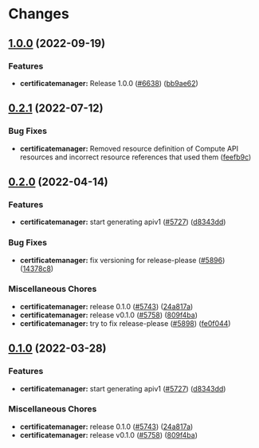 # Changes

## [1.0.0](https://github.com/googleapis/google-cloud-go/compare/certificatemanager/v0.2.1...certificatemanager/v1.0.0) (2022-09-19)


### Features

* **certificatemanager:** Release 1.0.0 ([#6638](https://github.com/googleapis/google-cloud-go/issues/6638)) ([bb9ae62](https://github.com/googleapis/google-cloud-go/commit/bb9ae62eab152e9e1a3a01282ff68324f2fc9c20))

## [0.2.1](https://github.com/googleapis/google-cloud-go/compare/certificatemanager/v0.2.0...certificatemanager/v0.2.1) (2022-07-12)


### Bug Fixes

* **certificatemanager:** Removed resource definition of Compute API resources and incorrect resource references that used them ([feefb9c](https://github.com/googleapis/google-cloud-go/commit/feefb9c16e84498329ab6fbbe311560cb9b65031))

## [0.2.0](https://github.com/googleapis/google-cloud-go/compare/certificatemanager/v0.1.0...certificatemanager/v0.2.0) (2022-04-14)


### Features

* **certificatemanager:** start generating apiv1 ([#5727](https://github.com/googleapis/google-cloud-go/issues/5727)) ([d8343dd](https://github.com/googleapis/google-cloud-go/commit/d8343ddb41680214b490b11589ff193c71543b3a))


### Bug Fixes

* **certificatemanager:** fix versioning for release-please ([#5896](https://github.com/googleapis/google-cloud-go/issues/5896)) ([14378c8](https://github.com/googleapis/google-cloud-go/commit/14378c899f195232577e1d41e9302ff33a38363f))


### Miscellaneous Chores

* **certificatemanager:** release 0.1.0 ([#5743](https://github.com/googleapis/google-cloud-go/issues/5743)) ([24a817a](https://github.com/googleapis/google-cloud-go/commit/24a817a2a75dde10bcbecf2ced8f399cb05dc011))
* **certificatemanager:** release v0.1.0 ([#5758](https://github.com/googleapis/google-cloud-go/issues/5758)) ([809f4ba](https://github.com/googleapis/google-cloud-go/commit/809f4ba385e2e9ed61df8ecbb6df7b371dc10641))
* **certificatemanager:** try to fix release-please ([#5898](https://github.com/googleapis/google-cloud-go/issues/5898)) ([fe0f044](https://github.com/googleapis/google-cloud-go/commit/fe0f044c2bd26e721e3ed85b69e530a9dfee7d2c))

## [0.1.0](https://github.com/googleapis/google-cloud-go/compare/certificatemanager/v0.1.0...certificatemanager/v0.1.0) (2022-03-28)


### Features

* **certificatemanager:** start generating apiv1 ([#5727](https://github.com/googleapis/google-cloud-go/issues/5727)) ([d8343dd](https://github.com/googleapis/google-cloud-go/commit/d8343ddb41680214b490b11589ff193c71543b3a))


### Miscellaneous Chores

* **certificatemanager:** release 0.1.0 ([#5743](https://github.com/googleapis/google-cloud-go/issues/5743)) ([24a817a](https://github.com/googleapis/google-cloud-go/commit/24a817a2a75dde10bcbecf2ced8f399cb05dc011))
* ****certificatemanager**:** release v0.1.0 ([#5758](https://github.com/googleapis/google-cloud-go/issues/5758)) ([809f4ba](https://github.com/googleapis/google-cloud-go/commit/809f4ba385e2e9ed61df8ecbb6df7b371dc10641))

